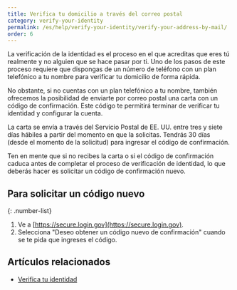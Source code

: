 ```yaml
---
title: Verifica tu domicilio a través del correo postal
category: verify-your-identity
permalink: /es/help/verify-your-identity/verify-your-address-by-mail/
order: 6
---
```

La verificación de la identidad es el proceso en el que acreditas que eres tú realmente y no alguien que se hace pasar por ti. Uno de los pasos de este proceso requiere que dispongas de un número de teléfono con un plan telefónico a tu nombre para verificar tu domicilio de forma rápida. 

No obstante, si no cuentas con un plan telefónico a tu nombre, también ofrecemos la posibilidad de enviarte por correo postal una carta con un código de confirmación. Este código te permitirá terminar de verificar tu identidad y configurar la cuenta.

La carta se envía a través del Servicio Postal de EE. UU. entre tres y siete días hábiles a partir del momento en que la solicitas. Tendrás 30 días (desde el momento de la solicitud) para ingresar el código de confirmación.

Ten en mente que si no recibes la carta o si el código de confirmación caduca antes de completar el proceso de verificación de identidad, lo que deberás hacer es solicitar un código de confirmación nuevo.

## Para solicitar un código nuevo

{: .number-list}
1. Ve a [https://secure.login.gov](https://secure.login.gov).
2. Selecciona "Deseo obtener un código nuevo de confirmación" cuando se te pida que ingreses el código.

## Artículos relacionados 

- [Verifica tu identidad](/es/help/verify-your-identity/how-to-verify-your-identity/)